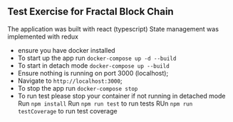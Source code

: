 
## Test Exercise for Fractal Block Chain

The application was built with react (typescript)
State management was implemented with redux 
- ensure you have docker installed 
- To start up the app run `docker-compose up -d --build`
- To start in detach mode `docker-compose up --build`
- Ensure nothing is running on port 3000 (localhost);
- Navigate to `http://localhost:3000`;
- To stop the app run `docker-compose stop`
- To run test 
    please stop your container if not running in detached mode 
    Run `npm install`
    Run `npm run test` to run tests
    RUn `npm run testCoverage` to run test coverage
   

